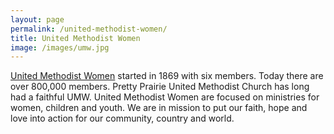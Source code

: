 ```yaml
---
layout: page
permalink: /united-methodist-women/
title: United Methodist Women
image: /images/umw.jpg
---
```


<a href="http://www.unitedmethodistwomen.org" target="_blank">United Methodist Women</a> started in 1869 with six members. Today there are over 800,000 members. Pretty Prairie United Methodist Church has long had a faithful UMW. United Methodist Women are focused on ministries for women, children and youth. We are in mission to put our faith, hope and love into action for our community, country and world. 
